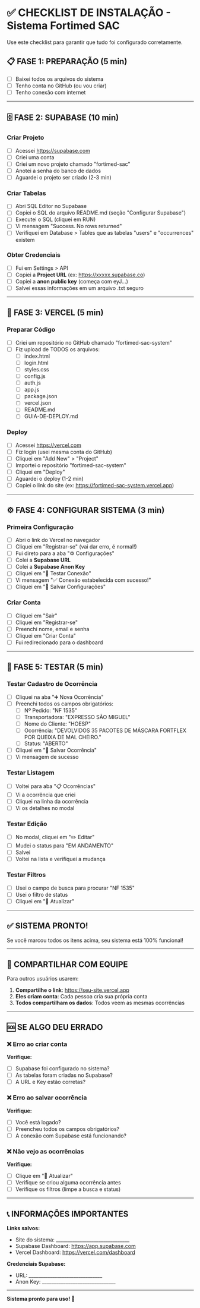 # ✅ CHECKLIST DE INSTALAÇÃO - Sistema Fortimed SAC

Use este checklist para garantir que tudo foi configurado corretamente.

## 📋 FASE 1: PREPARAÇÃO (5 min)

- [ ] Baixei todos os arquivos do sistema
- [ ] Tenho conta no GitHub (ou vou criar)
- [ ] Tenho conexão com internet

---

## 🗄️ FASE 2: SUPABASE (10 min)

### Criar Projeto
- [ ] Acessei https://supabase.com
- [ ] Criei uma conta
- [ ] Criei um novo projeto chamado "fortimed-sac"
- [ ] Anotei a senha do banco de dados
- [ ] Aguardei o projeto ser criado (2-3 min)

### Criar Tabelas
- [ ] Abri SQL Editor no Supabase
- [ ] Copiei o SQL do arquivo README.md (seção "Configurar Supabase")
- [ ] Executei o SQL (cliquei em RUN)
- [ ] Vi mensagem "Success. No rows returned"
- [ ] Verifiquei em Database > Tables que as tabelas "users" e "occurrences" existem

### Obter Credenciais
- [ ] Fui em Settings > API
- [ ] Copiei a **Project URL** (ex: https://xxxxx.supabase.co)
- [ ] Copiei a **anon public key** (começa com eyJ...)
- [ ] Salvei essas informações em um arquivo .txt seguro

---

## 🚀 FASE 3: VERCEL (5 min)

### Preparar Código
- [ ] Criei um repositório no GitHub chamado "fortimed-sac-system"
- [ ] Fiz upload de TODOS os arquivos:
  - [ ] index.html
  - [ ] login.html
  - [ ] styles.css
  - [ ] config.js
  - [ ] auth.js
  - [ ] app.js
  - [ ] package.json
  - [ ] vercel.json
  - [ ] README.md
  - [ ] GUIA-DE-DEPLOY.md

### Deploy
- [ ] Acessei https://vercel.com
- [ ] Fiz login (usei mesma conta do GitHub)
- [ ] Cliquei em "Add New" > "Project"
- [ ] Importei o repositório "fortimed-sac-system"
- [ ] Cliquei em "Deploy"
- [ ] Aguardei o deploy (1-2 min)
- [ ] Copiei o link do site (ex: https://fortimed-sac-system.vercel.app)

---

## ⚙️ FASE 4: CONFIGURAR SISTEMA (3 min)

### Primeira Configuração
- [ ] Abri o link do Vercel no navegador
- [ ] Cliquei em "Registrar-se" (vai dar erro, é normal!)
- [ ] Fui direto para a aba "⚙️ Configurações"
- [ ] Colei a **Supabase URL**
- [ ] Colei a **Supabase Anon Key**
- [ ] Cliquei em "🔌 Testar Conexão"
- [ ] Vi mensagem "✅ Conexão estabelecida com sucesso!"
- [ ] Cliquei em "💾 Salvar Configurações"

### Criar Conta
- [ ] Cliquei em "Sair"
- [ ] Cliquei em "Registrar-se"
- [ ] Preenchi nome, email e senha
- [ ] Cliquei em "Criar Conta"
- [ ] Fui redirecionado para o dashboard

---

## 🎯 FASE 5: TESTAR (5 min)

### Testar Cadastro de Ocorrência
- [ ] Cliquei na aba "➕ Nova Ocorrência"
- [ ] Preenchi todos os campos obrigatórios:
  - [ ] Nº Pedido: "NF 1535"
  - [ ] Transportadora: "EXPRESSO SÃO MIGUEL"
  - [ ] Nome do Cliente: "HOESP"
  - [ ] Ocorrência: "DEVOLVIDOS 35 PACOTES DE MÁSCARA FORTFLEX POR QUEIXA DE MAL CHEIRO."
  - [ ] Status: "ABERTO"
- [ ] Cliquei em "💾 Salvar Ocorrência"
- [ ] Vi mensagem de sucesso

### Testar Listagem
- [ ] Voltei para aba "📋 Ocorrências"
- [ ] Vi a ocorrência que criei
- [ ] Cliquei na linha da ocorrência
- [ ] Vi os detalhes no modal

### Testar Edição
- [ ] No modal, cliquei em "✏️ Editar"
- [ ] Mudei o status para "EM ANDAMENTO"
- [ ] Salvei
- [ ] Voltei na lista e verifiquei a mudança

### Testar Filtros
- [ ] Usei o campo de busca para procurar "NF 1535"
- [ ] Usei o filtro de status
- [ ] Cliquei em "🔄 Atualizar"

---

## ✅ SISTEMA PRONTO!

Se você marcou todos os itens acima, seu sistema está 100% funcional!

---

## 📱 COMPARTILHAR COM EQUIPE

Para outros usuários usarem:

1. **Compartilhe o link**: https://seu-site.vercel.app
2. **Eles criam conta**: Cada pessoa cria sua própria conta
3. **Todos compartilham os dados**: Todos veem as mesmas ocorrências

---

## 🆘 SE ALGO DEU ERRADO

### ❌ Erro ao criar conta
**Verifique:**
- [ ] Supabase foi configurado no sistema?
- [ ] As tabelas foram criadas no Supabase?
- [ ] A URL e Key estão corretas?

### ❌ Erro ao salvar ocorrência
**Verifique:**
- [ ] Você está logado?
- [ ] Preencheu todos os campos obrigatórios?
- [ ] A conexão com Supabase está funcionando?

### ❌ Não vejo as ocorrências
**Verifique:**
- [ ] Clique em "🔄 Atualizar"
- [ ] Verifique se criou alguma ocorrência antes
- [ ] Verifique os filtros (limpe a busca e status)

---

## 📞 INFORMAÇÕES IMPORTANTES

**Links salvos:**
- Site do sistema: _______________________________
- Supabase Dashboard: https://app.supabase.com
- Vercel Dashboard: https://vercel.com/dashboard

**Credenciais Supabase:**
- URL: _______________________________
- Anon Key: _______________________________

---

**Sistema pronto para uso! 🎉**
